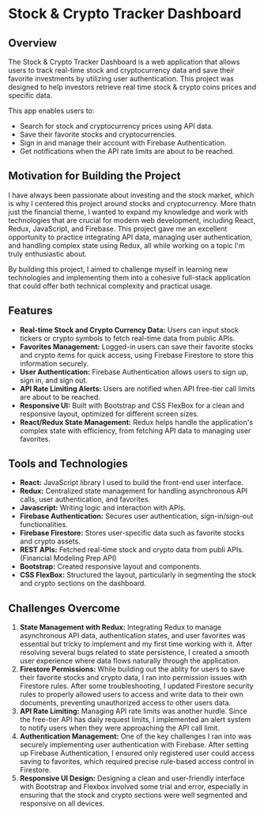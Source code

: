 # Stock & Crypto Tracker Dashboard

## Overview
The Stock & Crypto Tracker Dashboard is a web application that allows users to track real-time stock and cryptocurrency data and save their favorite investments by utilizing user authentication. This project was designed to help investors retrieve real time stock & crypto coins prices and specific data.

This app enables users to:
* Search for stock and cryptocurrency prices using API data.
* Save their favorite stocks and cryptocurrencies.
* Sign in and manage their account with Firebase Authentication.
* Get notifications when the API rate limits are about to be reached.

## Motivation for Building the Project
I have always been passionate about investing and the stock market, which is why I centered this project around stocks and cryptocurrency. More thatn just the financial theme, I wanted to expand my knowledge and work with technologies that are crucial for modern web development, including React, Redux, JavaScript, and Firebase. This project gave me an excellent opportunity to practice integrating API data, managing user authentication, and handling complex state using Redux, all while working on a topic I'm truly enthusiastic about.

By building this project, I aimed to challenge myself in learning new technologies and implementing them into a cohesive full-stack application that could offer both technical complexity and practical usage.

## Features
* **Real-time Stock and Crypto Currency Data:** Users can input stock tickers or crypto symbols to fetch real-time data from public APIs.
* **Favorites Management:** Logged-in users can save their favorite stocks and crypto items for quick access, using Firebase Firestore to store this information securely.
* **User Authentication:** Firebase Authentication allows users to sign up, sign in, and sign out.
* **API Rate Limiting Alerts:** Users are notified when API free-tier call limits are about to be reached.
* **Responsive UI:** Built with Bootstrap and CSS FlexBox for a clean and responsive layout, optimized for different screen sizes.
* **React/Redux State Management:** Redux helps handle the application's complex state with efficiency, from fetching API data to managing user favorites.

## Tools and Technologies
* **React:** JavaScript library I used to build the front-end user interface.
* **Redux:** Centralized state management for handling asynchronous API calls, user authentication, and favorites.
* **Javascript:** Writing logic and interaction with APIs.
* **Firebase Authentication:** Secures user authentication, sign-in/sign-out functionalities.
* **Firebase Firestore:** Stores user-specific data such as favorite stocks and crypto assets.
* **REST APIs:** Fetched real-time stock and crypto data from publi APIs. (Financial Modeling Prep API)
* **Bootstrap:** Created responsive layout and components.
* **CSS FlexBox:** Structured the layout, particularly in segmenting the stock and crypto sections on the dashboard.

## Challenges Overcome
1. **State Management with Redux:** Integrating Redux to manage asynchronous API data, authentication states, and user favorites was essential but tricky to implement and my first time working with it. After resolving several bugs related to state persistence, I created a smooth user experience where data flows naturally through the application.
2. **Firestore Permissions:** While building out the ablity for users to save their favorite stocks and crypto data, I ran into permission issues with Firestore rules. After some troubleshooting, I updated Firestore security rules to properly allowed users to access and write data to their own documents, preventing unauthorized access to other users data.
3. **API Rate Limiting:** Managing API rate limits was another hurdle. Since the free-tier API has daily request limits, I implemented an alert system to notify users when they were approaching the API call limit.
4. **Authentication Management:** One of the key challenges I ran into was securely implementing user authentication with Firebase. After setting up Firebase Authentication, I ensured only registered user could access saving to favorites, which required precise rule-based access control in Firestore.
5. **Responsive UI Design:** Designing a clean and user-friendly interface with Bootstrap and Flexbox involved some trial and error, especially in ensuring that the stock and crypto sections were well segmented and responsive on all devices.
